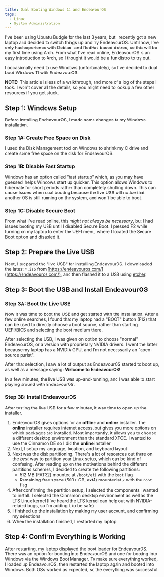 ```yaml
---
title: Dual Booting Windows 11 and EndeavourOS
tags:
  - Linux
  - System Administration
---
```


I've been using Ubuntu Budgie for the last 3 years, but I recently got a new laptop and decided to switch things up and try EndeavourOS. Until now, I've only had experience with Debian- and RedHat-based distros, so this will be my first time using Arch. From what I've read online, EndeavourOS is an easy introduction to Arch, so I thought it would be a fun distro to try out.

I occasionally need to use Windows (unfortunately), so I've decided to dual boot Windows 11 with EndeavourOS.

**NOTE:** This article is less of a walkthrough, and more of a log of the steps I took. I won't cover all the details, so you might need to lookup a few other resources if you get stuck.

## Step 1: Windows Setup

Before installing EndeavourOS, I made some changes to my Windows installation.

### Step 1A: Create Free Space on Disk

I used the Disk Management tool on Windows to shrink my C drive and create some free space on the disk for EndeavourOS.

### Step 1B: Disable Fast Startup

Windows has an option called "fast startup" which, as you may have guessed, helps Windows start up quicker. This option allows Windows to hibernate for short periods rather than completely shutting down. This can cause issues when dual booting because the live USB will notice that another OS is still running on the system, and won't be able to boot.

### Step 1C: Disable Secure Boot

From what I've read online, this *might not always be necessary*, but I had issues booting my USB until I disabled Secure Boot. I pressed F2 while turning on my laptop to enter the UEFI menu, where I located the Secure Boot option and disabled it.

## Step 2: Prepare the Live USB

Next, I prepared the "live USB" for installing EndeavourOS. I downloaded the latest `*.iso` from [https://endeavouros.com/](https://endeavouros.com/), and then flashed it to a USB using [etcher](https://www.balena.io/etcher/).

## Step 3: Boot the USB and Install EndeavourOS

### Step 3A: Boot the Live USB

Now it was time to boot the USB and get started with the installation. After a few online searches, I found that my laptop had a "BOOT" button (F12) that can be used to directly choose a boot source, rather than starting UEFI/BIOS and selecting the boot medium there. 

After selecting the USB, I was given on option to choose "normal" EndeavourOS, or a version with proprietary NVIDIA drivers. I went the latter because my laptop has a NVIDIA GPU, and I'm not necessarily an "open-source purist".

After that selection, I saw a lot of output as EndeavourOS started to boot up, as well as a message saying: **Welcome to EndeavourOS!**

In a few minutes, the live USB was up-and-running, and I was able to start playing around with EndeavourOS.

### Step 3B: Install EndeavourOS

After testing the live USB for a few minutes, it was time to open up the installer.

1. EndeavourOS gives options for an **offline** and **online** installer. The **online** installer requires internet access, but gives you more options on which packages are installed. Most importantly, it allows you to choose a different desktop environment than the standard XFCE. I wanted to use the Cinnamon DE so I did the **online** installer
1. Next, I setup my language, location, and keyboard layout
1. Next was the disk partitioning. There's a lot of resources out there on the *best* way to partition your Linux setup, which can be kind of confusing. After reading up on the motivations behind the different partitions schemes, I decided to create the following partitions:
    * 512 MB (FAT32) mounted at `/boot/efi` with the `boot` flag
    * Remaining free space (500+ GB, ext4) mounted at `/` with the `root` flag
1. After confirming the partition setup, I selected the components I wanted to install. I selected the Cinnamon desktop environment as well as the LTS Linux kernel (I've heard the LTS kernel can help out with NVIDIA-related bugs, so I'm adding it to be safe)
1. I finished up the installation by making my user account, and confirming my selections
1. When the installation finished, I restarted my laptop

## Step 4: Confirm Everything is Working

After restarting, my laptop displayed the boot loader for EndeavourOS. There was an option for booting into EndeavourOS and one for booting into Windows via the Windows Boot Manager. To make sure everything worked, I loaded up EndeavourOS, then restarted the laptop again and booted into Windows. Both OSs worked as expected, so the everything was successful.